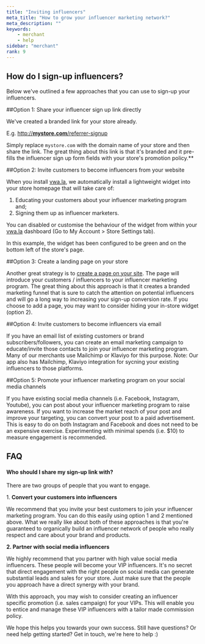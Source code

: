 ```yaml
---
title: "Inviting influencers"
meta_title: "How to grow your influencer marketing network?"
meta_description: ""
keywords:
    - merchant
    - help
sidebar: "merchant"
rank: 9
---
```


How do I sign-up influencers?
-----------------------------

Below we've outlined a few approaches that you can use to sign-up your influencers.

##Option 1: Share your influencer sign up link directly

We've created a branded link for your store already.

E.g. [http://**mystore.com**/referrer-signup](http://amt1.myshopify.com/referrer-signup)

Simply replace `mystore.com` with the domain name of your store and then share the link. The great thing about this link is that it's branded and it pre-fills the influencer sign up form fields with your store's promotion policy.**  
  
##Option 2: Invite customers to become influencers from your website

When you install [vwa.la](https://www.vwa.la), we automatically install a lightweight widget into your store homepage that will take care of:

1.  Educating your customers about your influencer marketing program and;
2.  Signing them up as influencer marketers.

You can disabled or customise the behaviour of the widget from within your [vwa.la](http://vwa.la) dashboard (Go to My Account > Store Settings tab).

In this example, the widget has been configured to be green and on the bottom left of the store's page.

##Option 3: Create a landing page on your store  
  
Another great strategy is to [create a page on your site](http://help.vwa.la/merchant-help/adding-a-page-to-your-store). The page will introduce your customers / influencers to your influencer marketing program. The great thing about this approach is that it creates a branded marketing funnel that is sure to catch the attention on potential influencers and will go a long way to increasing your sign-up conversion rate. If you choose to add a page, you may want to consider hiding your in-store widget (option 2).
  
##Option 4: Invite customers to become influencers via email

If you have an email list of existing customers or brand subscribers/followers, you can create an email marketing campaign to educate/invite those contacts to join your influencer marketing program. Many of our merchants use Mailchimp or Klaviyo for this purpose. Note: Our app also has Mailchimp, Klaviyo integration for sycning your existing influencers to those platforms.

##Option 5: Promote your influencer marketing program on your social media channels

If you have existing social media channels (i.e. Facebook, Instagram, Youtube), you can post about your influencer marketing program to raise awareness. If you want to increase the market reach of your post and improve your targeting, you can convert your post to a paid advertisement. This is easy to do on both Instagram and Facebook and does not need to be an expensive exercise. Experimenting with minimal spends (i.e. $10) to measure engagement is recommended.

FAQ
---

#### Who should I share my sign-up link with?

There are two groups of people that you want to engage.

1\. **Convert your customers into influencers**

We recommend that you invite your best customers to join your influencer marketing program. You can do this easily using option 1 and 2 mentioned above. What we really like about both of these approaches is that you're guaranteed to organically build an influencer network of people who really respect and care about your brand and products.

**2\. Partner with social media influencers**

We highly recommend that you partner with high value social media influencers. These people will become your VIP influencers. It's no secret that direct engagement with the right people on social media can generate substantial leads and sales for your store. Just make sure that the people you approach have a direct synergy with your brand.

With this approach, you may wish to consider creating an influencer specific promotion (i.e. sales campaign) for your VIPs. This will enable you to entice and manage these VIP influencers with a tailor made commission policy.

  
We hope this helps you towards your own success. Still have questions? Or need help getting started? Get in touch, we're here to help :)